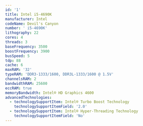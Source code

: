 ```yaml
---
id: '1'
title: Intel i5-4690K
manufacturer: Intel
codeName: Devil's Canyon
number: ' i5-4690K'
lithography: 22
cores: 4
threads: 3
baseFrequency: 3500
boostFrequency: 3900
busSpeed: 5
tdp: 88
cache: 6
maxRAM: '32'
typeRAM: 'DDR3-1333/1600, DDR3L-1333/1600 @ 1.5V'
channelsRAM: 2
bandwidthRAM: 25600
eccRAM: true
memoryBandwidth: Intel® HD Graphics 4600
advancedTechnologies:
  - technologySupportItem: Intel® Turbo Boost Technology
    technologySupportItemField: '2.0'
  - technologySupportItem: Intel® Hyper-Threading Technology
    technologySupportItemField: 'No'
---
```


